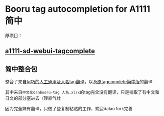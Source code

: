 # Booru tag autocompletion for A1111 简中

原项目：
## [a1111-sd-webui-tagcomplete]([./README_ZH.md](https://github.com/DominikDoom/a1111-sd-webui-tagcomplete))


## 简中整合包

整合了来自[阿巧的人工通用及人名tag翻译](https://ngabbs.com/read.php?tid=33869519)，以及[原tagcomplete简中版](https://github.com/sgmklp/tag-for-autocompletion-with-translation)的翻译

其中来自`中文化danbooru-tag 人名.xlsx`的tag完全没有翻译，只是摘取了有中文和日文的部分塞进去（理直气壮

因为完全妹有翻译，只做了些复制粘贴的工作，欢迎dalao fork完善
